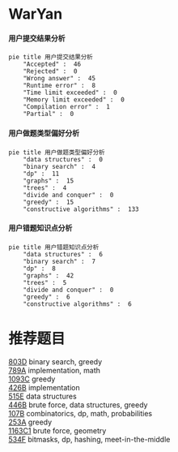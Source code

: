 # WarYan

<!-- tabs:start -->



#### **用户提交结果分析**

```mermaid
pie title 用户提交结果分析
    "Accepted" :  46
    "Rejected" :  0
    "Wrong answer" :  45
    "Runtime error" :  8
    "Time limit exceeded" :  0
    "Memory limit exceeded" :  0
    "Compilation error" :  1
    "Partial" :  0
```

#### **用户做题类型偏好分析**

```mermaid
pie title 用户做题类型偏好分析
    "data structures" :  0
    "binary search" :  4
    "dp" :  11
    "graphs" :  15
    "trees" :  4
    "divide and conquer" :  0
    "greedy" :  15
    "constructive algorithms" :  133
```
#### **用户错题知识点分析**

```mermaid
pie title 用户错题知识点分析
    "data structures" :  6
    "binary search" :  7
    "dp" :  8
    "graphs" :  42
    "trees" :  5
    "divide and conquer" :  0
    "greedy" :  6
    "constructive algorithms" :  6
```



<!-- tabs:end -->
# 推荐题目
[803D](https://codeforces.com/contest/803/problem/D)		binary search,
                        greedy		  
[789A](https://codeforces.com/contest/789/problem/A)		implementation,
                        math		  
[1093C](https://codeforces.com/contest/1093/problem/C)		greedy		  
[426B](https://codeforces.com/contest/426/problem/B)		implementation		  
[515E](https://codeforces.com/contest/515/problem/E)		data structures		  
[446B](https://codeforces.com/contest/446/problem/B)		brute force,
                        data structures,
                        greedy		  
[107B](https://codeforces.com/contest/107/problem/B)		combinatorics,
                        dp,
                        math,
                        probabilities		  
[253A](https://codeforces.com/contest/253/problem/A)		greedy		  
[1163C1](https://codeforces.com/contest/1163C/problem/1)		brute force,
                        geometry		  
[534F](https://codeforces.com/contest/534/problem/F)		bitmasks,
                        dp,
                        hashing,
                        meet-in-the-middle		  
